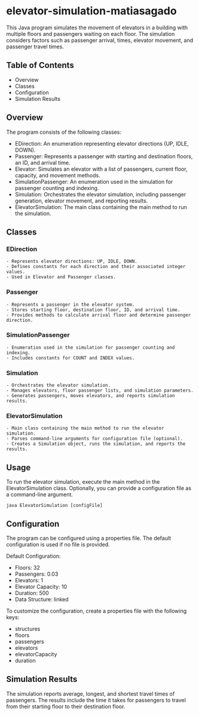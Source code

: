 # elevator-simulation-matiasagado

This Java program simulates the movement of elevators in a building with multiple floors and passengers waiting on each floor.
The simulation considers factors such as passenger arrival, times, elevator movement, and passenger travel times. 

## Table of Contents
- Overview
- Classes
- Configuration
- Simulation Results

## Overview

The program consists of the following classes:

- EDirection: An enumeration representing elevator directions (UP, IDLE, DOWN).
- Passenger: Represents a passenger with starting and destination floors, an ID, and arrival time.
- Elevator: Simulates an elevator with a list of passengers, current floor, capacity, and movement methods.
- SimulationPassenger: An enumeration used in the simulation for passenger counting and indexing.
- Simulation: Orchestrates the elevator simulation, including passenger generation, elevator movement, and reporting results.
- ElevatorSimulation: The main class containing the main method to run the simulation.

## Classes

  ### EDirection

    - Represents elevator directions: UP, IDLE, DOWN.
    - Defines constants for each direction and their associated integer values.
    - Used in Elevator and Passenger classes.
  ### Passenger
    - Represents a passenger in the elevator system.
    - Stores starting floor, destination floor, ID, and arrival time.
    - Provides methods to calculate arrival floor and determine passenger direction.

  ### SimulationPassenger
    - Enumeration used in the simulation for passenger counting and indexing.
    - Includes constants for COUNT and INDEX values.
  ### Simulation
    - Orchestrates the elevator simulation.
    - Manages elevators, floor passenger lists, and simulation parameters.
    - Generates passengers, moves elevators, and reports simulation results.
  ### ElevatorSimulation
    - Main class containing the main method to run the elevator simulation.
    - Parses command-line arguments for configuration file (optional).
    - Creates a Simulation object, runs the simulation, and reports the results.

## Usage
To run the elevator simulation, execute the main method in the ElevatorSimulation class. Optionally, you can provide a configuration file as a command-line argument.

`java ElevatorSimulation [configFile]`

## Configuration

The program can be configured using a properties file. The default configuration is used if no file is provided.

Default Configuration:

- Floors: 32
- Passengers: 0.03
- Elevators: 1
- Elevator Capacity: 10
- Duration: 500
- Data Structure: linked
  
To customize the configuration, create a properties file with the following keys:

- structures
- floors
- passengers
- elevators
- elevatorCapacity
- duration

## Simulation Results

The simulation reports average, longest, and shortest travel times of passengers. The results include the time it takes for passengers to travel from their starting floor to their destination floor.
